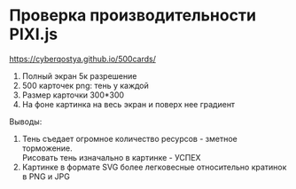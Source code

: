 # Проверка производительности PIXI.js

https://cyberqostya.github.io/500cards/

1. Полный экран 5к разрешение
2. 500 карточек png: тень у каждой
3. Размер карточки 300\*300
4. На фоне картинка на весь экран и поверх нее градиент

Выводы:

1. Тень съедает огромное количество ресурсов - зметное торможение.  
   Рисовать тень изначально в картинке - УСПЕХ
2. Картинке в формате SVG более легковесные относительно кратинок в PNG и JPG
